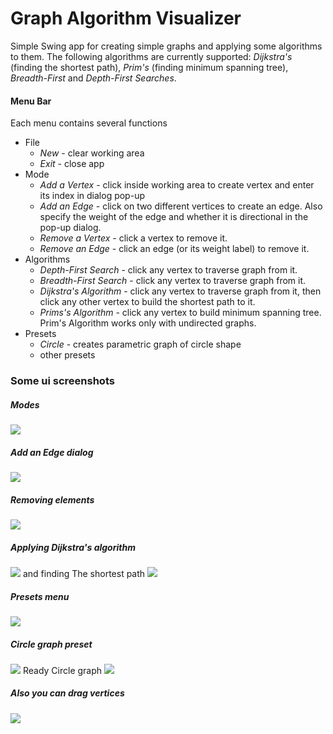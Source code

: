 # Graph Algorithm Visualizer

Simple Swing app for creating simple graphs and applying some algorithms to them.
The following algorithms are currently supported: *Dijkstra's* (finding the shortest path), *Prim's* (finding minimum spanning tree), *Breadth-First* and *Depth-First Searches*.

#### Menu Bar

Each menu contains several functions

- File
   - *New* - clear working area
   - *Exit* - close app
- Mode
   - *Add a Vertex* - click inside working area to create vertex and enter its index in dialog pop-up
   - *Add an Edge* - click on two different vertices to create an edge. Also specify the weight of the edge and whether it is directional in the pop-up dialog.
   - *Remove a Vertex* - click a vertex to remove it.
   - *Remove an Edge* - click an edge (or its weight label) to remove it.
- Algorithms
   - *Depth-First Search* - click any vertex to traverse graph from it.  
   - *Breadth-First Search* - click any vertex to traverse graph from it.  
   - *Dijkstra's Algorithm* - click any vertex to traverse graph from it, then click any other vertex to build the shortest path to it.  
   - *Prims's Algorithm* - click any vertex to build minimum spanning tree. Prim's Algorithm works only with undirected graphs.
- Presets
   - *Circle* - creates parametric graph of circle shape
   - other presets

### Some ui screenshots

##### Modes
![](images/modes.jpg?raw=true)

##### Add an Edge dialog
![](images/addEdge.jpg?raw=true)

##### Removing elements
![](images/removingElements.gif?raw=true)

##### Applying Dijkstra's algorithm
![](images/applyingDijkstra.gif?raw=true)
and finding The shortest path
![](images/shortestPathDijkstra.gif?raw=true)

##### Presets menu
![](images/presets.jpg?raw=true)

##### Circle graph preset
![](images/circleGraph.jpg?raw=true)
 Ready Circle graph
![](images/readyCircleGraph.jpg?raw=true)

##### Also you can drag vertices
![](images/drag.gif?raw=true)
